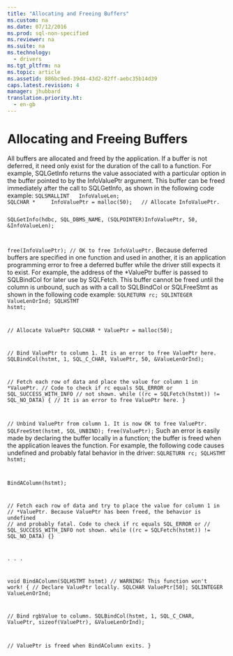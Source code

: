 ```yaml
---
title: "Allocating and Freeing Buffers"
ms.custom: na
ms.date: 07/12/2016
ms.prod: sql-non-specified
ms.reviewer: na
ms.suite: na
ms.technology: 
  - drivers
ms.tgt_pltfrm: na
ms.topic: article
ms.assetid: 886bc9ed-39d4-43d2-82ff-aebc35b14d39
caps.latest.revision: 4
manager: jhubbard
translation.priority.ht: 
  - en-gb
---
```

# Allocating and Freeing Buffers
<?xml version="1.0" encoding="utf-8"?>
<developerConceptualDocument xmlns="http://ddue.schemas.microsoft.com/authoring/2003/5" xmlns:xlink="http://www.w3.org/1999/xlink" xmlns:xsi="http://www.w3.org/2001/XMLSchema-instance" xsi:schemaLocation="http://ddue.schemas.microsoft.com/authoring/2003/5 http://dduestorage.blob.core.windows.net/ddueschema/developer.xsd">
  <introduction>
    <para>All buffers are allocated and freed by the application. If a buffer is not deferred, it need only exist for the duration of the call to a function. For example, <legacyBold>SQLGetInfo</legacyBold> returns the value associated with a particular option in the buffer pointed to by the <legacyItalic>InfoValuePtr</legacyItalic> argument. This buffer can be freed immediately after the call to <legacyBold>SQLGetInfo</legacyBold>, as shown in the following code example:</para>
    <code>SQLSMALLINT   InfoValueLen;
SQLCHAR *     InfoValuePtr = malloc(50);   // Allocate InfoValuePtr.

SQLGetInfo(hdbc, SQL_DBMS_NAME, (SQLPOINTER)InfoValuePtr, 50,
            &amp;InfoValueLen);

free(InfoValuePtr);                        // OK to free InfoValuePtr.</code>
    <para>Because deferred buffers are specified in one function and used in another, it is an application programming error to free a deferred buffer while the driver still expects it to exist. For example, the address of the *<legacyItalic>ValuePtr</legacyItalic> buffer is passed to <legacyBold>SQLBindCol</legacyBold> for later use by <legacyBold>SQLFetch</legacyBold>. This buffer cannot be freed until the column is unbound, such as with a call to <legacyBold>SQLBindCol</legacyBold> or <legacyBold>SQLFreeStmt</legacyBold> as shown in the following code example:</para>
    <code>SQLRETURN    rc;
SQLINTEGER   ValueLenOrInd;
SQLHSTMT     hstmt;

// Allocate ValuePtr
SQLCHAR * ValuePtr = malloc(50);

// Bind ValuePtr to column 1. It is an error to free ValuePtr here.
SQLBindCol(hstmt, 1, SQL_C_CHAR, ValuePtr, 50, &amp;ValueLenOrInd);

// Fetch each row of data and place the value for column 1 in *ValuePtr.
// Code to check if rc equals SQL_ERROR or SQL_SUCCESS_WITH_INFO 
// not shown.
while ((rc = SQLFetch(hstmt)) != SQL_NO_DATA) {
   // It is an error to free ValuePtr here.
}

// Unbind ValuePtr from column 1.  It is now OK to free ValuePtr.
SQLFreeStmt(hstmt, SQL_UNBIND);
free(ValuePtr);</code>
    <para>Such an error is easily made by declaring the buffer locally in a function; the buffer is freed when the application leaves the function. For example, the following code causes undefined and probably fatal behavior in the driver:</para>
    <code>SQLRETURN   rc;
SQLHSTMT    hstmt;

BindAColumn(hstmt);

// Fetch each row of data and try to place the value for column 1 in
// *ValuePtr. Because ValuePtr has been freed, the behavior is undefined
// and probably fatal. Code to check if rc equals SQL_ERROR or 
// SQL_SUCCESS_WITH_INFO not shown.
while ((rc = SQLFetch(hstmt)) != SQL_NO_DATA) {}

   .
   .
   .

void BindAColumn(SQLHSTMT hstmt)  // WARNING! This function won't work!
{
   // Declare ValuePtr locally.
   SQLCHAR      ValuePtr[50];
   SQLINTEGER   ValueLenOrInd;

   // Bind rgbValue to column.
   SQLBindCol(hstmt, 1, SQL_C_CHAR, ValuePtr, sizeof(ValuePtr),
               &amp;ValueLenOrInd);

   // ValuePtr is freed when BindAColumn exits.
}</code>
  </introduction>
  <relatedTopics />
</developerConceptualDocument>
